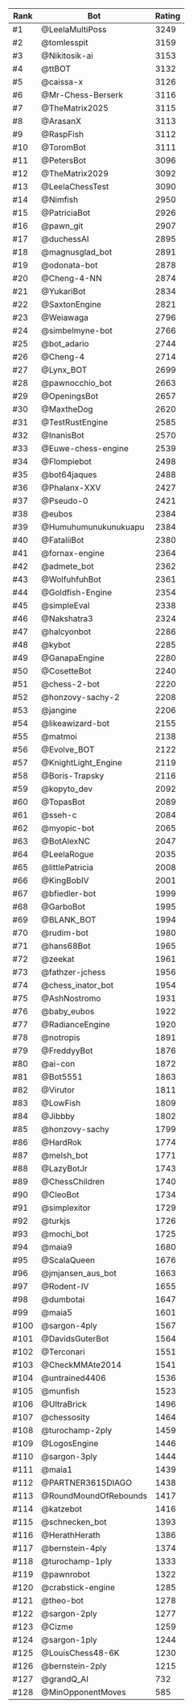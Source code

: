 Rank|Bot|Rating
---|---|---
#1|@LeelaMultiPoss|3249
#2|@tomlesspit|3159
#3|@Nikitosik-ai|3153
#4|@ttBOT|3132
#5|@caissa-x|3126
#6|@Mr-Chess-Berserk|3116
#7|@TheMatrix2025|3115
#8|@ArasanX|3113
#9|@RaspFish|3112
#10|@ToromBot|3111
#11|@PetersBot|3096
#12|@TheMatrix2029|3092
#13|@LeelaChessTest|3090
#14|@Nimfish|2950
#15|@PatriciaBot|2926
#16|@pawn_git|2907
#17|@duchessAI|2895
#18|@magnusglad_bot|2891
#19|@odonata-bot|2878
#20|@Cheng-4-NN|2874
#21|@YukariBot|2834
#22|@SaxtonEngine|2821
#23|@Weiawaga|2796
#24|@simbelmyne-bot|2766
#25|@bot_adario|2744
#26|@Cheng-4|2714
#27|@Lynx_BOT|2699
#28|@pawnocchio_bot|2663
#29|@OpeningsBot|2657
#30|@MaxtheDog|2620
#31|@TestRustEngine|2585
#32|@InanisBot|2570
#33|@Euwe-chess-engine|2539
#34|@Flompiebot|2498
#35|@bot64jaques|2488
#36|@Phalanx-XXV|2427
#37|@Pseudo-0|2421
#38|@eubos|2384
#39|@Humuhumunukunukuapu|2384
#40|@FataliiBot|2380
#41|@fornax-engine|2364
#42|@admete_bot|2362
#43|@WolfuhfuhBot|2361
#44|@Goldfish-Engine|2354
#45|@simpleEval|2338
#46|@Nakshatra3|2324
#47|@halcyonbot|2286
#48|@kybot|2285
#49|@GanapaEngine|2280
#50|@CosetteBot|2240
#51|@chess-2-bot|2220
#52|@honzovy-sachy-2|2208
#53|@jangine|2206
#54|@likeawizard-bot|2155
#55|@matmoi|2138
#56|@Evolve_BOT|2122
#57|@KnightLight_Engine|2119
#58|@Boris-Trapsky|2116
#59|@kopyto_dev|2092
#60|@TopasBot|2089
#61|@sseh-c|2084
#62|@myopic-bot|2065
#63|@BotAlexNC|2047
#64|@LeelaRogue|2035
#65|@littlePatricia|2008
#66|@KingBobIV|2001
#67|@bfiedler-bot|1999
#68|@GarboBot|1995
#69|@BLANK_BOT|1994
#70|@rudim-bot|1980
#71|@hans68Bot|1965
#72|@zeekat|1961
#73|@fathzer-jchess|1956
#74|@chess_inator_bot|1954
#75|@AshNostromo|1931
#76|@baby_eubos|1922
#77|@RadianceEngine|1920
#78|@notropis|1891
#79|@FreddyyBot|1876
#80|@ai-con|1872
#81|@Bot5551|1863
#82|@Virutor|1811
#83|@LowFish|1809
#84|@Jibbby|1802
#85|@honzovy-sachy|1799
#86|@HardRok|1774
#87|@melsh_bot|1771
#88|@LazyBotJr|1743
#89|@ChessChildren|1740
#90|@CleoBot|1734
#91|@simplexitor|1729
#92|@turkjs|1726
#93|@mochi_bot|1725
#94|@maia9|1680
#95|@ScalaQueen|1676
#96|@jmjansen_aus_bot|1663
#97|@Rodent-IV|1655
#98|@dumbotai|1647
#99|@maia5|1601
#100|@sargon-4ply|1567
#101|@DavidsGuterBot|1564
#102|@Terconari|1551
#103|@CheckMMAte2014|1541
#104|@untrained4406|1536
#105|@munfish|1523
#106|@UltraBrick|1496
#107|@chessosity|1464
#108|@turochamp-2ply|1459
#109|@LogosEngine|1446
#110|@sargon-3ply|1444
#111|@maia1|1439
#112|@PARTNER3615DIAGO|1438
#113|@RoundMoundOfRebounds|1417
#114|@katzebot|1416
#115|@schnecken_bot|1393
#116|@HerathHerath|1386
#117|@bernstein-4ply|1374
#118|@turochamp-1ply|1333
#119|@pawnrobot|1322
#120|@crabstick-engine|1285
#121|@theo-bot|1278
#122|@sargon-2ply|1277
#123|@Cizme|1259
#124|@sargon-1ply|1244
#125|@LouisChess48-6K|1230
#126|@bernstein-2ply|1215
#127|@grandQ_AI|732
#128|@MinOpponentMoves|585
